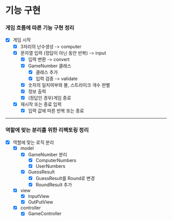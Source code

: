 # 기능 구현

### 게임 흐름에 따른 기능 구현 정리

- [x] 게임 시작
    - [x] 3자리의 난수생성 -> computer
    - [x] 문자열 입력 (정답이 아닌 동안 반복) -> input
        - [x] 입력 변환 -> convert
        - [x] GameNumber 클래스
            - [x] 클래스 추가
            - [x] 입력 검증 -> validate
        - [x] 숫자의 일치여부와 볼, 스트라이크 개수 판별
        - [x] 정보 출력
        - [x] (정답인 경우)게임 종료
    - [x] 재시작 또는 종료 입력
        - [x] 입력 값에 따른 반복 또는 종료

---

### 역할에 맞는 분리를 위한 리팩토링 정리

- [x] 역할에 맞는 로직 분리
    - [x] model
        - [x] GameNumber 분리
            - [x] ComputerNumbers
            - [x] UserNumbers
        - [x] GuessResult
            - [x] GuessResult를 Round로 변경
            - [x] RoundResult 추가
    - [x] view
        - [x] InputView
        - [x] OutPutView
    - [x] controller
        - [x] GameController
